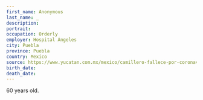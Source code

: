 ```yaml
---
first_name: Anonymous
last_name: _
description: 
portrait: 
occupation: Orderly
employer: Hospital Ángeles
city: Puebla
province: Puebla
country: Mexico
source: https://www.yucatan.com.mx/mexico/camillero-fallece-por-coronavirus-en-puebla-contagio-a-su-familia
birth_date: 
death_date: 
---
```


60 years old.